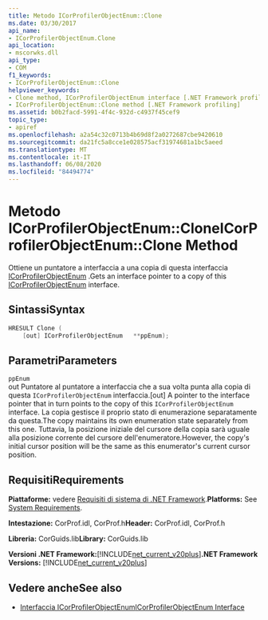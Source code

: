 ```yaml
---
title: Metodo ICorProfilerObjectEnum::Clone
ms.date: 03/30/2017
api_name:
- ICorProfilerObjectEnum.Clone
api_location:
- mscorwks.dll
api_type:
- COM
f1_keywords:
- ICorProfilerObjectEnum::Clone
helpviewer_keywords:
- Clone method, ICorProfilerObjectEnum interface [.NET Framework profiling]
- ICorProfilerObjectEnum::Clone method [.NET Framework profiling]
ms.assetid: b0b2facd-5991-4f4c-932d-c4937f45cef9
topic_type:
- apiref
ms.openlocfilehash: a2a54c32c0713b4b69d8f2a0272687cbe9420610
ms.sourcegitcommit: da21fc5a8cce1e028575acf31974681a1bc5aeed
ms.translationtype: MT
ms.contentlocale: it-IT
ms.lasthandoff: 06/08/2020
ms.locfileid: "84494774"
---
```

# <a name="icorprofilerobjectenumclone-method"></a><span data-ttu-id="be3bd-102">Metodo ICorProfilerObjectEnum::Clone</span><span class="sxs-lookup"><span data-stu-id="be3bd-102">ICorProfilerObjectEnum::Clone Method</span></span>
<span data-ttu-id="be3bd-103">Ottiene un puntatore a interfaccia a una copia di questa interfaccia [ICorProfilerObjectEnum](icorprofilerobjectenum-interface.md) .</span><span class="sxs-lookup"><span data-stu-id="be3bd-103">Gets an interface pointer to a copy of this [ICorProfilerObjectEnum](icorprofilerobjectenum-interface.md) interface.</span></span>  
  
## <a name="syntax"></a><span data-ttu-id="be3bd-104">Sintassi</span><span class="sxs-lookup"><span data-stu-id="be3bd-104">Syntax</span></span>  
  
```cpp  
HRESULT Clone (  
    [out] ICorProfilerObjectEnum   **ppEnum);  
```  
  
## <a name="parameters"></a><span data-ttu-id="be3bd-105">Parametri</span><span class="sxs-lookup"><span data-stu-id="be3bd-105">Parameters</span></span>  
 `ppEnum`  
 <span data-ttu-id="be3bd-106">out Puntatore al puntatore a interfaccia che a sua volta punta alla copia di questa `ICorProfilerObjectEnum` interfaccia.</span><span class="sxs-lookup"><span data-stu-id="be3bd-106">[out] A pointer to the interface pointer that in turn points to the copy of this `ICorProfilerObjectEnum` interface.</span></span> <span data-ttu-id="be3bd-107">La copia gestisce il proprio stato di enumerazione separatamente da questa.</span><span class="sxs-lookup"><span data-stu-id="be3bd-107">The copy maintains its own enumeration state separately from this one.</span></span> <span data-ttu-id="be3bd-108">Tuttavia, la posizione iniziale del cursore della copia sarà uguale alla posizione corrente del cursore dell'enumeratore.</span><span class="sxs-lookup"><span data-stu-id="be3bd-108">However, the copy's initial cursor position will be the same as this enumerator's current cursor position.</span></span>  
  
## <a name="requirements"></a><span data-ttu-id="be3bd-109">Requisiti</span><span class="sxs-lookup"><span data-stu-id="be3bd-109">Requirements</span></span>  
 <span data-ttu-id="be3bd-110">**Piattaforme:** vedere [Requisiti di sistema di .NET Framework](../../get-started/system-requirements.md).</span><span class="sxs-lookup"><span data-stu-id="be3bd-110">**Platforms:** See [System Requirements](../../get-started/system-requirements.md).</span></span>  
  
 <span data-ttu-id="be3bd-111">**Intestazione:** CorProf.idl, CorProf.h</span><span class="sxs-lookup"><span data-stu-id="be3bd-111">**Header:** CorProf.idl, CorProf.h</span></span>  
  
 <span data-ttu-id="be3bd-112">**Libreria:** CorGuids.lib</span><span class="sxs-lookup"><span data-stu-id="be3bd-112">**Library:** CorGuids.lib</span></span>  
  
 <span data-ttu-id="be3bd-113">**Versioni .NET Framework:**[!INCLUDE[net_current_v20plus](../../../../includes/net-current-v20plus-md.md)]</span><span class="sxs-lookup"><span data-stu-id="be3bd-113">**.NET Framework Versions:** [!INCLUDE[net_current_v20plus](../../../../includes/net-current-v20plus-md.md)]</span></span>  
  
## <a name="see-also"></a><span data-ttu-id="be3bd-114">Vedere anche</span><span class="sxs-lookup"><span data-stu-id="be3bd-114">See also</span></span>

- [<span data-ttu-id="be3bd-115">Interfaccia ICorProfilerObjectEnum</span><span class="sxs-lookup"><span data-stu-id="be3bd-115">ICorProfilerObjectEnum Interface</span></span>](icorprofilerobjectenum-interface.md)
